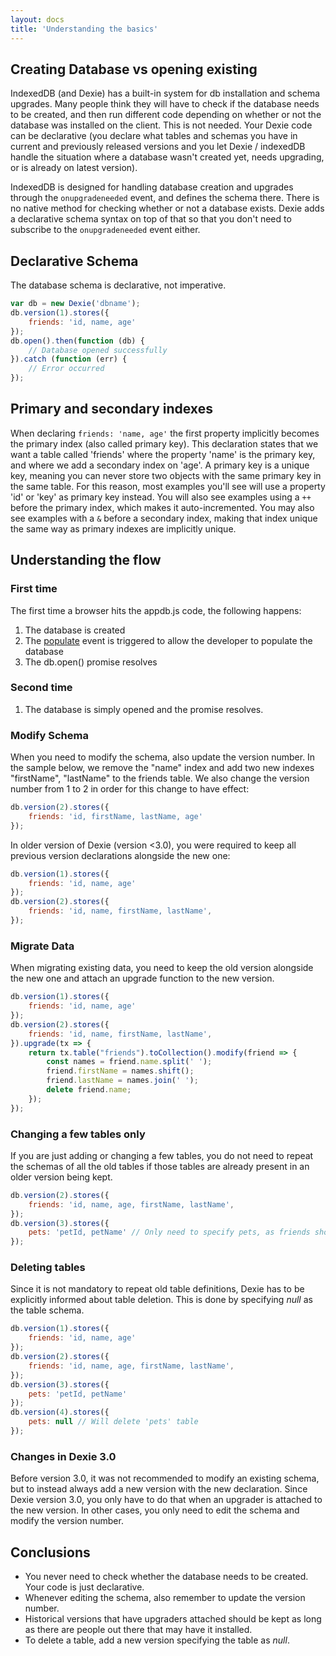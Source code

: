```yaml
---
layout: docs
title: 'Understanding the basics'
---
```


## Creating Database vs opening existing

IndexedDB (and Dexie) has a built-in system for db installation and schema upgrades. Many people think they will have to check if the database needs to be created, and then run different code depending on whether or not the database was installed on the client. This is not needed. Your Dexie code can be declarative (you declare what tables and schemas you have in current and previously released versions and you let Dexie / indexedDB handle the situation where a database wasn't created yet, needs upgrading, or is already on latest version).

IndexedDB is designed for handling database creation and upgrades through the `onupgradeneeded` event, and defines the schema there. There is no native method for checking whether or not a database exists. Dexie adds a declarative schema syntax on top of that so that you don't need to subscribe to the `onupgradeneeded` event either. 

## Declarative Schema 
The database schema is declarative, not imperative. 

```javascript
var db = new Dexie('dbname');
db.version(1).stores({
    friends: 'id, name, age'
});
db.open().then(function (db) {
    // Database opened successfully
}).catch (function (err) {
    // Error occurred
});
```

## Primary and secondary indexes

When declaring `friends: 'name, age'` the first property implicitly becomes the primary index (also called primary key). This declaration states that we want a table called 'friends' where the property 'name' is the primary key, and where we add a secondary index on 'age'. A primary key is a unique key, meaning you can never store two objects with the same primary key in the same table. For this reason, most examples you'll see will use a property 'id' or 'key' as primary key instead. You will also see examples using a `++` before the primary index, which makes it auto-incremented. You may also see examples with a `&` before a secondary index, making that index unique the same way as primary indexes are implicitly unique.

## Understanding the flow

### First time
The first time a browser hits the appdb.js code, the following happens:

1. The database is created
2. The [populate](/docs/Dexie/Dexie.on.populate) event is triggered to allow the developer to populate the database
3. The db.open() promise resolves

### Second time

1. The database is simply opened and the promise resolves.

### Modify Schema

When you need to modify the schema, also update the version number. In the sample below, we remove the "name" index and add two new indexes "firstName", "lastName" to the friends table. We also change the version number from 1 to 2 in order for this change to have effect:

```javascript
db.version(2).stores({
    friends: 'id, firstName, lastName, age'
});
```

In older version of Dexie (version &lt;3.0), you were required to keep all previous version declarations alongside the new one:

```javascript
db.version(1).stores({
    friends: 'id, name, age'
});
db.version(2).stores({
    friends: 'id, name, firstName, lastName',
});
```

### Migrate Data

When migrating existing data, you need to keep the old version alongside the new one and attach an upgrade function to the new version.

```javascript
db.version(1).stores({
    friends: 'id, name, age'
});
db.version(2).stores({
    friends: 'id, name, firstName, lastName',
}).upgrade(tx => {
    return tx.table("friends").toCollection().modify(friend => {
        const names = friend.name.split(' ');
        friend.firstName = names.shift();
        friend.lastName = names.join(' ');
        delete friend.name;
    });
});
```

### Changing a few tables only
If you are just adding or changing a few tables, you do not need to repeat the schemas of all the old tables if those tables are already present in an older version being kept.

```javascript
db.version(2).stores({
    friends: 'id, name, age, firstName, lastName',
});
db.version(3).stores({
    pets: 'petId, petName' // Only need to specify pets, as friends should be same as for version 2.
});
```

### Deleting tables
Since it is not mandatory to repeat old table definitions, Dexie has to be explicitly informed about table deletion. This is done by specifying *null* as the table schema.

```javascript
db.version(1).stores({
    friends: 'id, name, age'
});
db.version(2).stores({
    friends: 'id, name, age, firstName, lastName',
});
db.version(3).stores({
    pets: 'petId, petName'
});
db.version(4).stores({
    pets: null // Will delete 'pets' table
});
```

### Changes in Dexie 3.0
Before version 3.0, it was not recommended to modify an existing schema, but to instead always add a new version with the new declaration. Since Dexie version 3.0, you only have to do that when an upgrader is attached to the new version. In other cases, you only need to edit the schema and modify the version number.

## Conclusions

* You never need to check whether the database needs to be created. Your code is just declarative.
* Whenever editing the schema, also remember to update the version number.
* Historical versions that have upgraders attached should be kept as long as there are people out there that may have it installed.
* To delete a table, add a new version specifying the table as *null*.
